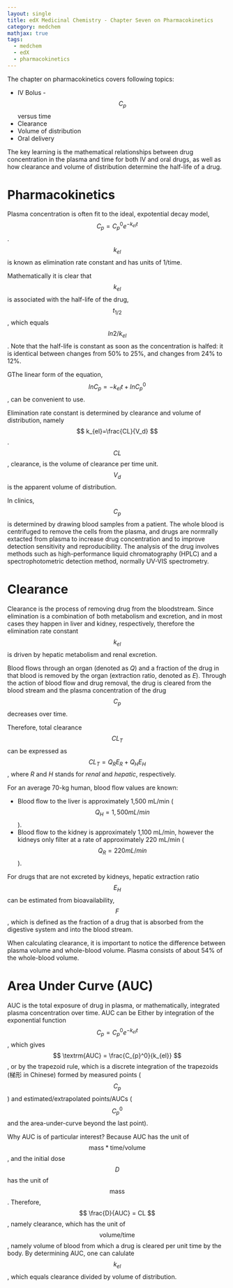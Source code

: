 ```yaml
---
layout: single
title: edX Medicinal Chemistry - Chapter Seven on Pharmacokinetics
category: medchem
mathjax: true
tags: 
  - medchem
  - edX
  - pharmacokinetics
---
```



The chapter on pharmacokinetics covers following topics:

* IV Bolus - $$ C_{p} $$ versus time
* Clearance
* Volume of distribution
* Oral delivery

The key learning is the mathematical relationships between drug concentration in the plasma and time for both IV and oral drugs, as well as how clearance and volume of distribution determine the half-life of a drug.

# Pharmacokinetics

Plasma concentration is often fit to the ideal, expotential decay model, $$ C_p = {C_p}^0e^{-k_{el}t} $$. $$ k_{el} $$ is known as elimination rate constant and has units of 1/time.

Mathematically it is clear that $$ k_{el} $$ is associated with the half-life of the drug, $$ t_{1/2} $$, which equals $$ ln2/k_{el} $$. Note that the half-life is constant as soon as the concentration is halfed: it is identical between changes from 50% to 25%, and changes from 24% to 12%. 

GThe linear form of the equation, $$ lnC_p = -k_{el}t + ln{C_p}^0 $$, can be convenient to use.

Elimination rate constant is determined by clearance and volume of distribution, namely $$ k_{el}=\frac{CL}{V_d} $$. $$ CL $$, clearance, is the volume of clearance per time unit. $$ V_d $$ is the apparent volume of distribution.

In clinics, $$ C_p $$ is determined by drawing blood samples from a patient. The whole blood is centrifuged to remove the cells from the plasma, and drugs are normrally extacted from plasma to increase drug concentration and to improve detection sensitivity and reproducibility. The analysis of the drug involves methods such as high-performance liquid chromatography (HPLC) and a spectrophotometric detection method, normally UV-VIS spectrometry.

# Clearance

Clearance is the process of removing drug from the bloodstream. Since elimination is a combination of both metabolism and excretion, and in most cases they happen in liver and kidney, respectively, therefore the elimination rate constant $$ k_{el} $$ is driven by hepatic metabolism and renal excretion.

Blood flows through an organ (denoted as *Q*) and a fraction of the drug in that blood is removed by the organ (extraction ratio, denoted as *E*). Through the action of blood flow and drug removal, the drug is cleared from the blood stream and the plasma concentration of the drug $$ C_p $$ decreases over time.

Therefore, total clearance $$ CL_{T} $$ can be expressed as $$ CL_{T}=Q_{R}E_{R}+Q_{H}E_{H} $$, where *R* and *H* stands for *renal* and *hepatic*, respectively.

For an average 70-kg human, blood flow values are known:
* Blood flow to the liver is approximately 1,500 mL/min ($$ Q_{H} = 1,500 mL/min $$).
* Blood flow to the kidney is approximately 1,100 mL/min, however the kidneys only filter at a rate of approximately 220 mL/min ($$ Q_{R} = 220 mL/min $$).

For drugs that are not excreted by kidneys, hepatic extraction ratio $$ E_{H} $$ can be estimated from bioavailability, $$ F $$, which is defined as the fraction of a drug that is absorbed from the digestive system and into the blood stream.

When calculating clearance, it is important to notice the difference between plasma volume and whole-blood volume. Plasma consists of about 54% of the whole-blood volume.

# Area Under Curve (AUC)

AUC is the total exposure of drug in plasma, or mathematically, integrated plasma concentration over time. AUC can be Either by integration of the exponential function $$ C_{p} = {C_{p}}^0e^{-k_{el}t} $$, which gives $$ \textrm{AUC} = \frac{C_{p}^0}{k_{el}} $$, or by the trapezoid rule, which is a discrete integration of the trapezoids (梯形 in Chinese) formed by measured points ($$ C_p $$) and estimated/extrapolated points/AUCs ($$ {C_p}^0 $$ and the area-under-curve beyond the last point).

Why AUC is of particular interest? Because AUC has the unit of $$ \textrm{mass}*\textrm{time}/\textrm{volume} $$ , and the initial dose $$ D $$ has the unit of $$ \textrm{mass} $$. Therefore, $$ \frac{D}{AUC} = CL $$, namely clearance, which has the unit of $$ \textrm{volume}/\textrm{time} $$, namely volume of blood from which a drug is cleared per unit time by the body. By determining AUC, one can calulate $$ k_{el} $$, which equals clearance divided by volume of distribution.
